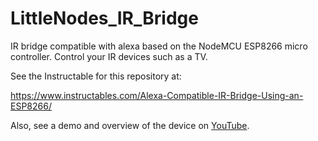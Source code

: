 # LittleNodes_IR_Bridge

IR bridge compatible with alexa based on the NodeMCU ESP8266 micro controller. Control your IR devices such as a TV.

See the Instructable for this repository at:

https://www.instructables.com/Alexa-Compatible-IR-Bridge-Using-an-ESP8266/

Also, see a demo and overview of the device on [YouTube](https://youtu.be/jPOmhR08Y7g).
